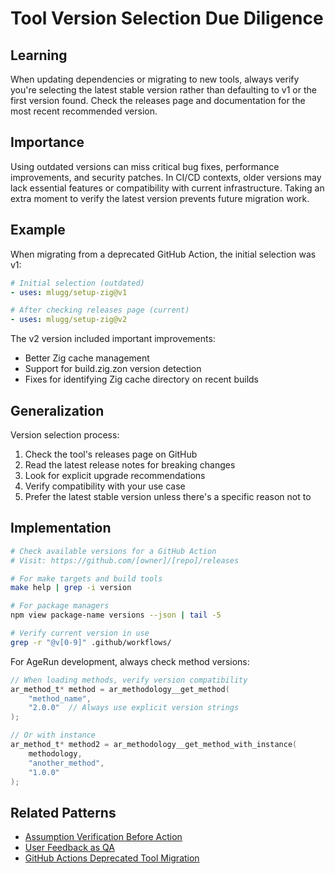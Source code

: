 # Tool Version Selection Due Diligence

## Learning
When updating dependencies or migrating to new tools, always verify you're selecting the latest stable version rather than defaulting to v1 or the first version found. Check the releases page and documentation for the most recent recommended version.

## Importance
Using outdated versions can miss critical bug fixes, performance improvements, and security patches. In CI/CD contexts, older versions may lack essential features or compatibility with current infrastructure. Taking an extra moment to verify the latest version prevents future migration work.

## Example
When migrating from a deprecated GitHub Action, the initial selection was v1:
```yaml
# Initial selection (outdated)
- uses: mlugg/setup-zig@v1

# After checking releases page (current)
- uses: mlugg/setup-zig@v2
```

The v2 version included important improvements:
- Better Zig cache management
- Support for build.zig.zon version detection
- Fixes for identifying Zig cache directory on recent builds

## Generalization
Version selection process:
1. Check the tool's releases page on GitHub
2. Read the latest release notes for breaking changes
3. Look for explicit upgrade recommendations
4. Verify compatibility with your use case
5. Prefer the latest stable version unless there's a specific reason not to

## Implementation
```bash
# Check available versions for a GitHub Action
# Visit: https://github.com/[owner]/[repo]/releases

# For make targets and build tools
make help | grep -i version

# For package managers
npm view package-name versions --json | tail -5

# Verify current version in use
grep -r "@v[0-9]" .github/workflows/
```

For AgeRun development, always check method versions:
```c
// When loading methods, verify version compatibility
ar_method_t* method = ar_methodology__get_method(
    "method_name", 
    "2.0.0"  // Always use explicit version strings
);

// Or with instance
ar_method_t* method2 = ar_methodology__get_method_with_instance(
    methodology,
    "another_method",
    "1.0.0"
);
```

## Related Patterns
- [Assumption Verification Before Action](assumption-verification-before-action.md)
- [User Feedback as QA](user-feedback-as-qa.md)
- [GitHub Actions Deprecated Tool Migration](github-actions-deprecated-tool-migration.md)